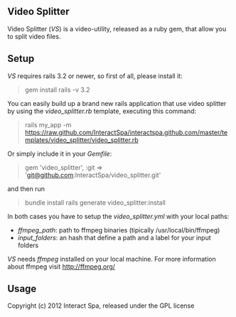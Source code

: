 ## Video Splitter

Video Splitter (_VS_) is a video-utility, released as a ruby gem, that allow you to split video files.

## Setup

_VS_ requires rails 3.2 or newer, so first of all, please install it:

> gem install rails -v 3.2

You can easily build up a brand new rails application that use video splitter by using the _video_splitter.rb_ template, executing this command:

> rails my_app -m https://raw.github.com/InteractSpa/interactspa.github.com/master/templates/video_splitter/video_splitter.rb

Or simply include it in your _Gemfile_:

> gem 'video_splitter', :git => 'git@github.com:InteractSpa/video_splitter.git'

and then run

> bundle install
> rails generate video_splitter:install

In both cases you have to setup the _video_splitter.yml_ with your local paths:

* _ffmpeg_path_: path to ffmpeg binaries (tipically /usr/local/bin/ffmpeg)
* _input_folders_: an hash that define a path and a label for your input folders

_VS_ needs _ffmpeg_ installed on your local machine.
For more information about ffmpeg visit http://ffmpeg.org/


## Usage


Copyright (c) 2012 Interact Spa, released under the GPL license


